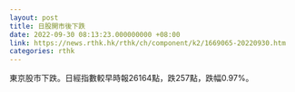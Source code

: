 ```yaml
---
layout: post
title: 日股開市後下跌
date: 2022-09-30 08:13:23.000000000 +08:00
link: https://news.rthk.hk/rthk/ch/component/k2/1669065-20220930.htm
categories: rthk
---
```


東京股市下跌。日經指數較早時報26164點，跌257點，跌幅0.97%。
